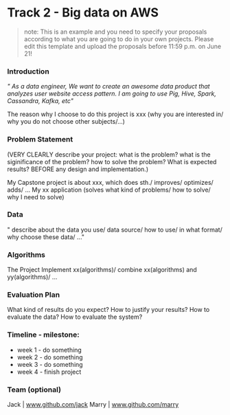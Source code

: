 # Track 2 - Big data on AWS
> note: This is an example and you need to specify your proposals according to what you are going to do in your own projects. Please edit this template and upload the proposals before 11:59 p.m. on June 21! 

### Introduction

*" As a data engineer, We want to create an awesome data product that analyzes user website access pattern. I am going to use Pig, Hive, Spark, Cassandra, Kafka, etc"*

The reason why I choose to do this project is xxx (why you are interested in/ why you do not choose other subjects/...)

### Problem Statement

(VERY CLEARLY describe your project: what is the problem? what is the siginificance of the problem? how to solve the problem? What is expected results? BEFORE any design and implementation.)

My Capstone project is about xxx, which does sth./ improves/ optimizes/ adds/ ...
My xx application (solves what kind of problems/ how to solve/ why I need to solve)

### Data 

" describe about the data you use/ data source/ how to use/ in what format/ why choose these data/ ..."

### Algorithms

The Project Implement xx(algorithms)/ combine xx(algorithms) and yy(algorithms)/ ...

### Evaluation Plan

What kind of results do you expect? How to justify your results? How to evaluate the data? How to evaluate the system?

### Timeline - milestone:
- week 1 - do something
- week 2 - do something
- week 3 - do something
- week 4 - finish project

### Team (optional)

Jack | www.github.com/jack
Marry | www.github.com/marry

